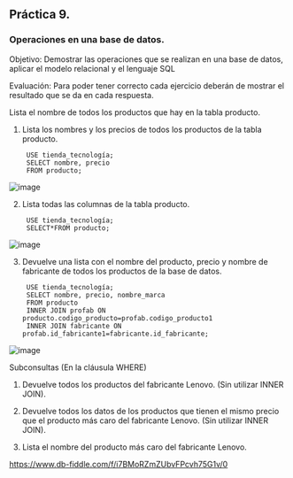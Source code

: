 ## Práctica 9.
### Operaciones en una base de datos.
Objetivo: Demostrar las operaciones que se realizan en una base de datos, aplicar el modelo relacional y el lenguaje SQL

Evaluación: Para poder tener correcto cada ejercicio deberán de mostrar el resultado que se da en cada respuesta.

Lista el nombre de todos los productos que hay en la tabla producto.


1. Lista los nombres y los precios de todos los productos de la tabla producto.

        USE tienda_tecnología;
        SELECT nombre, precio 
        FROM producto;

![image](https://user-images.githubusercontent.com/103280092/177921889-ba7922bb-393b-4355-9434-48e2e2584c8b.png)


2. Lista todas las columnas de la tabla producto.

        USE tienda_tecnología;
        SELECT*FROM producto;

![image](https://user-images.githubusercontent.com/103280092/177921647-ab3bb68f-9362-4895-babd-fe271a33cfb6.png)


3. Devuelve una lista con el nombre del producto, precio y nombre de fabricante de
todos los productos de la base de datos.

        USE tienda_tecnología;
        SELECT nombre, precio, nombre_marca
        FROM producto
        INNER JOIN profab ON producto.codigo_producto=profab.codigo_producto1
        INNER JOIN fabricante ON profab.id_fabricante1=fabricante.id_fabricante;

![image](https://user-images.githubusercontent.com/103280092/177922494-c77c722b-fa57-4517-89c0-f998373600e2.png)

Subconsultas (En la cláusula WHERE)
1. Devuelve todos los productos del fabricante Lenovo. (Sin utilizar INNER
JOIN).

        
2. Devuelve todos los datos de los productos que tienen el mismo precio que el
producto más caro del fabricante Lenovo. (Sin utilizar INNER JOIN).



3. Lista el nombre del producto más caro del fabricante Lenovo.


https://www.db-fiddle.com/f/i7BMoRZmZUbvFPcvh75G1v/0
